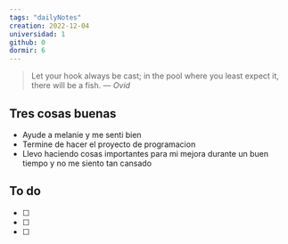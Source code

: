 ```yaml
---
tags: "dailyNotes"
creation: 2022-12-04
universidad: 1
github: 0
dormir: 6
---
```


> Let your hook always be cast; in the pool where you least expect it, there will be a fish.
> — <cite>Ovid</cite>

## Tres cosas buenas 
- Ayude a melanie y me senti bien 
- Termine de hacer el proyecto de programacion 
- Llevo haciendo cosas importantes para mi mejora durante un buen tiempo y no me siento tan cansado

## To do
- [ ] 
- [ ] 
- [ ] 
